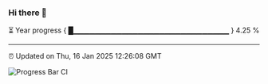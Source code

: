 ### Hi there 👋

⏳ Year progress { █▁▁▁▁▁▁▁▁▁▁▁▁▁▁▁▁▁▁▁▁▁▁▁▁▁▁▁▁▁ } 4.25 %

---

⏰ Updated on Thu, 16 Jan 2025 12:26:08 GMT

![Progress Bar CI](https://github.com/liununu/liununu/workflows/Progress%20Bar%20CI/badge.svg)
